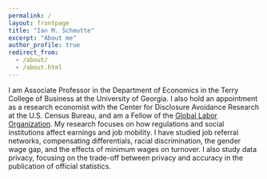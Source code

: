 ```yaml
---
permalink: /
layout: frontpage
title: "Ian M. Schmutte"
excerpt: "About me"
author_profile: true
redirect_from: 
  - /about/
  - /about.html
---
```


I am Associate Professor in the Department of Economics in the Terry College of Business at the University of Georgia. I also hold an appointment as a research economist with the Center for Disclosure Avoidance Research at the U.S. Census Bureau, and am a Fellow of the [Global Labor Organization](https://glabor.org/wp/). My research focuses on how regulations and social institutions affect earnings and job mobility. I have studied job referral networks, compensating differentials, racial discrimination, the gender wage gap, and the effects of minimum wages on turnover. I also study data privacy, focusing on the trade-off between privacy and accuracy in the publication of official statistics.
